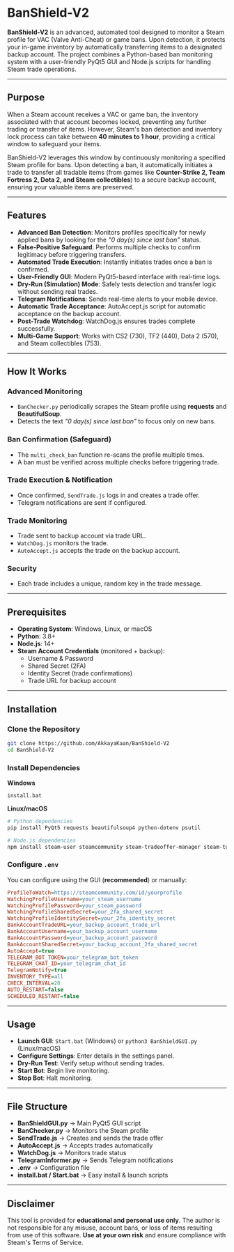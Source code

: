 # BanShield-V2

**BanShield-V2** is an advanced, automated tool designed to monitor a Steam profile for VAC (Valve Anti-Cheat) or game bans. Upon detection, it protects your in-game inventory by automatically transferring items to a designated backup account. The project combines a Python-based ban monitoring system with a user-friendly PyQt5 GUI and Node.js scripts for handling Steam trade operations.

---

## Purpose
When a Steam account receives a VAC or game ban, the inventory associated with that account becomes locked, preventing any further trading or transfer of items. However, Steam's ban detection and inventory lock process can take between **40 minutes to 1 hour**, providing a critical window to safeguard your items.

BanShield-V2 leverages this window by continuously monitoring a specified Steam profile for bans. Upon detecting a ban, it automatically initiates a trade to transfer all tradable items (from games like **Counter-Strike 2, Team Fortress 2, Dota 2, and Steam collectibles**) to a secure backup account, ensuring your valuable items are preserved.

---

## Features
- **Advanced Ban Detection**: Monitors profiles specifically for newly applied bans by looking for the *"0 day(s) since last ban"* status.
- **False-Positive Safeguard**: Performs multiple checks to confirm legitimacy before triggering transfers.
- **Automated Trade Execution**: Instantly initiates trades once a ban is confirmed.
- **User-Friendly GUI**: Modern PyQt5-based interface with real-time logs.
- **Dry-Run (Simulation) Mode**: Safely tests detection and transfer logic without sending real trades.
- **Telegram Notifications**: Sends real-time alerts to your mobile device.
- **Automatic Trade Acceptance**: AutoAccept.js script for automatic acceptance on the backup account.
- **Post-Trade Watchdog**: WatchDog.js ensures trades complete successfully.
- **Multi-Game Support**: Works with CS2 (730), TF2 (440), Dota 2 (570), and Steam collectibles (753).

---

## How It Works

### Advanced Monitoring
- `BanChecker.py` periodically scrapes the Steam profile using **requests** and **BeautifulSoup**.
- Detects the text *"0 day(s) since last ban"* to focus only on new bans.

### Ban Confirmation (Safeguard)
- The `multi_check_ban` function re-scans the profile multiple times.
- A ban must be verified across multiple checks before triggering trade.

### Trade Execution & Notification
- Once confirmed, `SendTrade.js` logs in and creates a trade offer.
- Telegram notifications are sent if configured.

### Trade Monitoring
- Trade sent to backup account via trade URL.
- `WatchDog.js` monitors the trade.
- `AutoAccept.js` accepts the trade on the backup account.

### Security
- Each trade includes a unique, random key in the trade message.

---

## Prerequisites
- **Operating System**: Windows, Linux, or macOS
- **Python**: 3.8+
- **Node.js**: 14+
- **Steam Account Credentials** (monitored + backup):
  - Username & Password
  - Shared Secret (2FA)
  - Identity Secret (trade confirmations)
  - Trade URL for backup account

---

## Installation

### Clone the Repository
```bash
git clone https://github.com/AkkayaKaan/BanShield-V2
cd BanShield-V2
```

### Install Dependencies
**Windows**
```
install.bat
```

**Linux/macOS**
```bash
# Python dependencies
pip install PyQt5 requests beautifulsoup4 python-dotenv psutil

# Node.js dependencies
npm install steam-user steamcommunity steam-tradeoffer-manager steam-totp dotenv
```

### Configure `.env`
You can configure using the GUI (**recommended**) or manually:
```ini
ProfileToWatch=https://steamcommunity.com/id/yourprofile
WatchingProfileUsername=your_steam_username
WatchingProfilePassword=your_steam_password
WatchingProfileSharedSecret=your_2fa_shared_secret
WatchingProfileIdentitySecret=your_2fa_identity_secret
BankAccountTradeURL=your_backup_account_trade_url
BankAccountUsername=your_backup_account_username
BankAccountPassword=your_backup_account_password
BankAccountSharedSecret=your_backup_account_2fa_shared_secret
AutoAccept=true
TELEGRAM_BOT_TOKEN=your_telegram_bot_token
TELEGRAM_CHAT_ID=your_telegram_chat_id
TelegramNotify=true
INVENTORY_TYPE=all
CHECK_INTERVAL=20
AUTO_RESTART=false
SCHEDULED_RESTART=false
```

---

## Usage
- **Launch GUI**: `Start.bat` (Windows) or `python3 BanShieldGUI.py` (Linux/macOS)
- **Configure Settings**: Enter details in the settings panel.
- **Dry-Run Test**: Verify setup without sending trades.
- **Start Bot**: Begin live monitoring.
- **Stop Bot**: Halt monitoring.

---

## File Structure
- **BanShieldGUI.py** → Main PyQt5 GUI script
- **BanChecker.py** → Monitors the Steam profile
- **SendTrade.js** → Creates and sends the trade offer
- **AutoAccept.js** → Accepts trades automatically
- **WatchDog.js** → Monitors trade status
- **TelegramInformer.py** → Sends Telegram notifications
- **.env** → Configuration file
- **install.bat / Start.bat** → Easy install & launch scripts

---

## Disclaimer
This tool is provided for **educational and personal use only**. The author is not responsible for any misuse, account bans, or loss of items resulting from use of this software. **Use at your own risk** and ensure compliance with Steam's Terms of Service.

